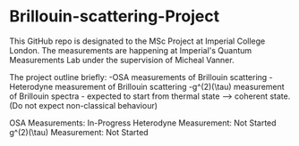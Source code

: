 # Brillouin-scattering-Project
This GitHub repo is designated to the MSc Project at Imperial College London. The measurements are happening at Imperial's Quantum Measurements Lab under the supervision of Micheal Vanner. 

The project outline briefly:
-OSA measurements of Brillouin scattering
-Heterodyne measurement of Brillouin scattering
-g^(2)(\tau) measurement of Brillouin spectra - expected to start from thermal state --> coherent state. (Do not expect non-classical behaviour)

OSA Measurements: In-Progress
Heterodyne Measurement: Not Started
g^(2)(\tau) Measurement: Not Started

